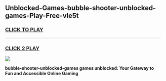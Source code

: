 
## Unblocked-Games-bubble-shooter-unblocked-games-Play-Free-vle5t
<h3>
<a href="https://premium76.site?title=bubble-shooter-unblocked-games&ref=10A">CLICK TO PLAY</a></h3>
<hr>

<h3>
<a href="https://premium76.site?title=bubble-shooter-unblocked-games&ref=10A">CLICK 2 PLAY</a>
  
</h3>

<a href="https://premium76.site?title=bubble-shooter-unblocked-games&ref=10A"><img src="https://clearcache.store/games.png"></a>


**bubble-shooter-unblocked-games games unblocked: Your Gateway to Fun and Accessible Online Gaming**
